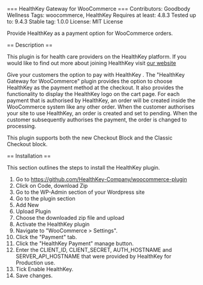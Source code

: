 === HealthKey Gateway for WooCommerce ===
Contributors: Goodbody Wellness
Tags: woocommerce, HealthKey
Requires at least: 4.8.3
Tested up to: 9.4.3
Stable tag: 1.0.0
License: MIT License

Provide HealthKey as a payment option for WooCommerce orders.

== Description ==

This plugin is for health care providers on the HealthKey platform. If you would like to find out more about joining HealthKey visit [our website](https://www.healthkey.health/industry/providers)

Give your customers the option to pay with HealthKey . The "HealthKey Gateway for WooCommerce" plugin provides the option to choose HealthKey as the payment method at the checkout. It also provides the functionality to display the HealthKey logo on the cart page. For each payment that is authorised by HealthKey, an order will be created inside the WooCommerce system like any other order. When the customer authorises your site to use HealthKey, an order is created and set to pending. When the customer subsequently authorises the payment, the order is changed to processing.

This plugin supports both the new Checkout Block and the Classic Checkout block.

== Installation ==

This section outlines the steps to install the HealthKey plugin.

1. Go to https://github.com/HealthKey-Company/woocommerce-plugin
2. Click on Code, download Zip
3. Go to the WP-Admin section of your Wordpress site
4. Go to the plugin section
5. Add New
6. Upload Plugin
7. Choose the downloaded zip file and upload
8. Activate the HealthKey plugin
9. Navigate to "WooCommerce > Settings".
10. Click the "Payment" tab.
11. Click the "HealthKey Payment" manage button.
12. Enter the CLIENT_ID, CLIENT_SECRET, AUTH_HOSTNAME and SERVER_API_HOSTNAME that were provided by HealthKey for Production use.
13. Tick Enable HealthKey.
14. Save changes.
